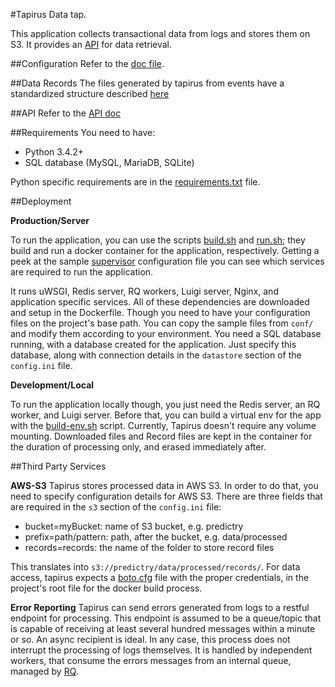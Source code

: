 #Tapirus 
Data tap.

This application collects transactional data from logs and stores them on S3.
It provides an [API](doc/API.md) for data retrieval.

##Configuration
Refer to the [doc file](doc/Configuration.md).


##Data Records
The files generated by tapirus from events have a standardized structure described [here](doc/StandardDataFormat.md)


##API
Refer to the [API doc](doc/API.md)


##Requirements
You need to have:
  - Python 3.4.2+
  - SQL database (MySQL, MariaDB, SQLite)
  
Python specific requirements are in the [requirements.txt](requirements.txt) file.


##Deployment

**Production/Server**

To run the application, you can use the scripts [build.sh](scripts/build.sh) and [run.sh](scripts/run.sh); they build
and run a docker container for the application, respectively.
Getting a peek at the sample [supervisor](conf/supervisor-app.conf) configuration file you can see which services
are required to run the application.

It runs uWSGI, Redis server, RQ workers, Luigi server, Nginx, and application specific services. All of these dependencies
are downloaded and setup in the Dockerfile. Though you need to have your configuration files on the project's
base path. You can copy the sample files from `conf/` and modify them according to your environment.
You need a SQL database running, with a database created for the application. Just specify this database, along with
connection details in the `datastore` section of the `config.ini` file.

**Development/Local**

To run the application locally though, you just need the Redis server, an RQ worker, and Luigi server.
Before that, you can build a virtual env for the app with the [build-env.sh](scripts/build-env.sh) script.
Currently, Tapirus doesn't require any volume mounting. Downloaded files and Record files are kept in the container
for the duration of processing only, and erased immediately after.


##Third Party Services

**AWS-S3**
Tapirus stores processed data in AWS S3. In order to do that, you need to specify configuration details for AWS S3.
There are three fields that are required in the `s3` section of the `config.ini` file:
  - bucket=myBucket: name of S3 bucket, e.g. predictry
  - prefix=path/pattern: path, after the bucket, e.g. data/processed
  - records=records: the name of the folder to store record files
  
This translates into `s3://predictry/data/processed/records/`. For data access, tapirus expects a [boto.cfg](conf/boto.cfg) file with the
proper credentials, in the project's root file for the docker build process.


**Error Reporting**
Tapirus can send errors generated from logs to a restful endpoint for processing. This endpoint is assumed to be a queue/topic
that is capable of receiving at least several hundred messages within a minute or so. An async recipient is ideal.
In any case, this process does not interrupt the processing of logs themselves. It is handled by independent workers,
that consume the errors messages from an internal queue, managed by [RQ](http://python-rq.org/).

 
